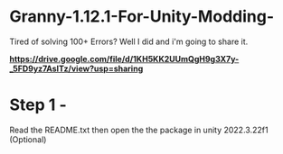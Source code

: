 # Granny-1.12.1-For-Unity-Modding-
Tired of solving 100+ Errors?
Well I did and i'm going to share it.

**https://drive.google.com/file/d/1KH5KK2UUmQgH9g3X7y-_5FD9yz7AsITz/view?usp=sharing**

# Step 1 -

Read the README.txt then open the the package in unity 2022.3.22f1 (Optional)
